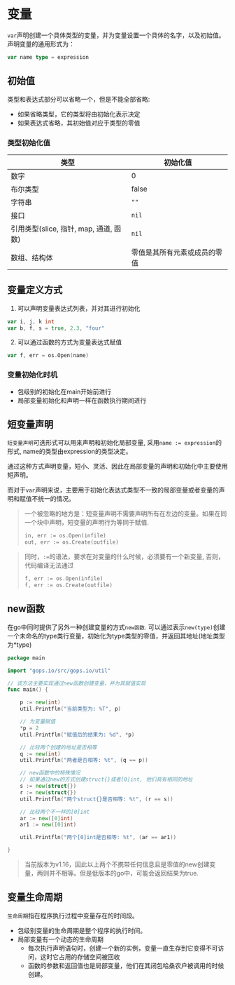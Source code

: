 # 变量

`var`声明创建一个具体类型的变量，并为变量设置一个具体的名字，以及初始值。声明变量的通用形式为：

```go
var name type = expression
```



## 初始值

类型和表达式部分可以省略一个，但是不能全部省略:

- 如果省略类型，它的类型将由初始化表示决定
- 如果表达式省略，其初始值对应于类型的零值

### 类型初始化值

| 类型                                   | 初始化值                     |
| -------------------------------------- | ---------------------------- |
| 数字                                   | 0                            |
| 布尔类型                               | false                        |
| 字符串                                 | `""`                         |
| 接口                                   | `nil`                        |
| 引用类型(slice, 指针, map, 通道, 函数) | `nil`                        |
| 数组、结构体                           | 零值是其所有元素或成员的零值 |



## 变量定义方式

1. 可以声明变量表达式列表，并对其进行初始化

```go
var i, j, k int
var b, f, s = true, 2.3, "four"
```

2. 可以通过函数的方式为变量表达式赋值

```go
var f, err = os.Open(name)
```



### 变量初始化时机

- 包级别的初始化在main开始前进行
- 局部变量初始化和声明一样在函数执行期间进行



## 短变量声明

`短变量声明`可选形式可以用来声明和初始化局部变量, 采用`name := expression`的形式, name的类型由expression的类型决定。

通过这种方式声明变量，短小、灵活、因此在局部变量的声明和初始化中主要使用短声明。

而对于`var`声明来说，主要用于初始化表达式类型不一致的局部变量或者变量的声明和赋值不统一的情况。

> 一个被忽略的地方是：短变量声明不需要声明所有在左边的变量。如果在同一个块中声明，短变量的声明行为等同于赋值.
>
> ```go
> in, err := os.Open(infile)
> out, err := os.Create(outfile)
> ```
>
> 

> 同时，`:=`的语法，要求在对变量的什么时候，必须要有一个新变量, 否则，代码编译无法通过
>
> ```go
> f, err := os.Open(infile)
> f, err := os.Create(outfile)
> ```
>
> 



## new函数

在go中同时提供了另外一种创建变量的方式`new函数`. 可以通过表示`new(type)`创建一个未命名的type类行变量，初始化为type类型的零值，并返回其地址(地址类型为*type)

```go
package main

import "gops.io/src/gops.io/util"

// 该方法主要实现通过new函数创建变量，并为其赋值实现
func main() {

	p := new(int)
	util.Printfln("当前类型为: %T", p)

	// 为变量赋值
	*p = 2
	util.Printfln("赋值后的结果为: %d", *p)

	// 比较两个创建的地址是否相等
	q := new(int)
	util.Printfln("两者是否相等: %t", (q == p))

	// new函数中的特殊情况
	// 如果通过new的方式创建struct{}或者[0]int, 他们具有相同的地址
	s := new(struct{})
	r := new(struct{})
	util.Printfln("两个struct{}是否相等: %t", (r == s))

	// 比较两个不一样的[0]int
	ar := new([0]int)
	ar1 := new([0]int)

	util.Printfln("两个[0]int是否相等: %t", (ar == ar1))

}

```

> 当前版本为v1.16，因此以上两个不携带任何信息且是零值的new创建变量，两则并不相等。但是低版本的go中，可能会返回结果为true.



## 变量生命周期

`生命周期`指在程序执行过程中变量存在的时间段。

- 包级别变量的生命周期是整个程序的执行时间。
- 局部变量有一个动态的生命周期
  - 每次执行声明语句时，创建一个新的实例，变量一直生存到它变得不可访问，这时它占用的存储空间被回收
  - 函数的参数和返回值也是局部变量，他们在其闭包哈桑农户被调用的时候创建。
